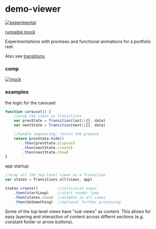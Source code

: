 # demo-viewer

[![experimental](http://badges.github.io/stability-badges/dist/experimental.svg)](http://github.com/badges/stability-badges)

[runnable mock](https://mattdesl.github.io/demo-viewer/app/demo.html)

Experimentations with promises and functional animations for a portfolio reel.

Also see [transitions](https://github.com/mattdesl/transitions).

### comp

[![mock](http://i.imgur.com/7p0WjEo.png)](mattdesl.github.io/demo-viewer/app/demo.html)

### examples

the logic for the carousel:

```js
function carousel() {
	//wrap the views as Transitions
	var prevState = Transition(last||{}, data)
	var nextState = Transition(next||{}, data)

	//handle sequencing, return the promise
	return prevState.hide()
		.then(prevState.dispose)
		.then(nextState.create)
		.then(nextState.show)
}
```

app startup:

```js
//wrap all the top-level views as a Transition
var states = Transitions.all(views, app)

states.create()         //initialize views
	.then(startLoop)    //start render loop
	.then(states.show)  //animate in all views
	.then(doSomething)  //optional further processing
```

Some of the top level views have "sub views" as content. This allows for easy layering and interaction of content across differnt sections (e.g. constant footer or arrow buttons).